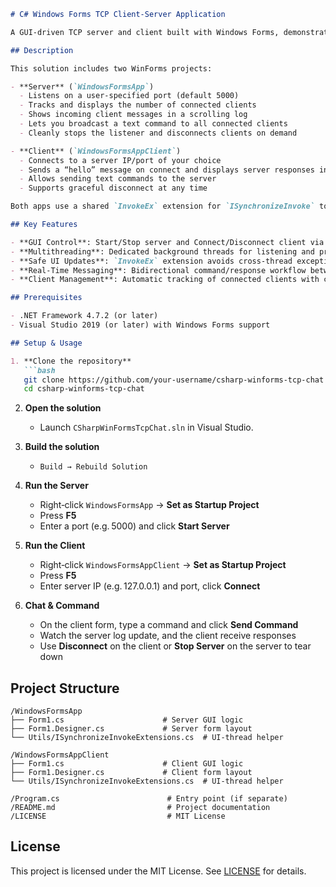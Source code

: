 ```markdown
# C# Windows Forms TCP Client‑Server Application

A GUI‑driven TCP server and client built with Windows Forms, demonstrating real‑time message exchange, multithreading, and safe cross‑thread UI updates.

## Description

This solution includes two WinForms projects:

- **Server** (`WindowsFormsApp`)  
  - Listens on a user‑specified port (default 5000)  
  - Tracks and displays the number of connected clients  
  - Shows incoming client messages in a scrolling log  
  - Lets you broadcast a text command to all connected clients  
  - Cleanly stops the listener and disconnects clients on demand  

- **Client** (`WindowsFormsAppClient`)  
  - Connects to a server IP/port of your choice  
  - Sends a “hello” message on connect and displays server responses in real time  
  - Allows sending text commands to the server  
  - Supports graceful disconnect at any time  

Both apps use a shared `InvokeEx` extension for `ISynchronizeInvoke` to marshal updates onto the UI thread safely.

## Key Features

- **GUI Control**: Start/Stop server and Connect/Disconnect client via buttons  
- **Multithreading**: Dedicated background threads for listening and processing network I/O  
- **Safe UI Updates**: `InvokeEx` extension avoids cross‑thread exceptions when updating controls  
- **Real‑Time Messaging**: Bidirectional command/response workflow between server and clients  
- **Client Management**: Automatic tracking of connected clients with count display  

## Prerequisites

- .NET Framework 4.7.2 (or later)  
- Visual Studio 2019 (or later) with Windows Forms support  

## Setup & Usage

1. **Clone the repository**  
   ```bash
   git clone https://github.com/your-username/csharp-winforms-tcp-chat.git
   cd csharp-winforms-tcp-chat
   ```

2. **Open the solution**  
   - Launch `CSharpWinFormsTcpChat.sln` in Visual Studio.

3. **Build the solution**  
   - `Build → Rebuild Solution`

4. **Run the Server**  
   - Right‑click `WindowsFormsApp` → **Set as Startup Project**  
   - Press **F5**  
   - Enter a port (e.g. 5000) and click **Start Server**

5. **Run the Client**  
   - Right‑click `WindowsFormsAppClient` → **Set as Startup Project**  
   - Press **F5**  
   - Enter server IP (e.g. 127.0.0.1) and port, click **Connect**

6. **Chat & Command**  
   - On the client form, type a command and click **Send Command**  
   - Watch the server log update, and the client receive responses  
   - Use **Disconnect** on the client or **Stop Server** on the server to tear down  

## Project Structure

```
/WindowsFormsApp
├── Form1.cs                      # Server GUI logic
├── Form1.Designer.cs             # Server form layout
└── Utils/ISynchronizeInvokeExtensions.cs  # UI‑thread helper

/WindowsFormsAppClient
├── Form1.cs                      # Client GUI logic
├── Form1.Designer.cs             # Client form layout
└── Utils/ISynchronizeInvokeExtensions.cs  # UI‑thread helper

/Program.cs                        # Entry point (if separate)
/README.md                         # Project documentation
/LICENSE                           # MIT License
```

## License

This project is licensed under the MIT License. See [LICENSE](LICENSE) for details.
```
